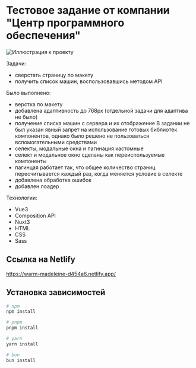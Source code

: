 # Тестовое задание от компании "Центр программного обеспечения"

![Иллюстрация к проекту](https://github.com/AeolusG/swc-test-task/raw/main/assets/images/preview.jpg)

Задачи:
- сверстать страницу по макету
- получить список машин, воспользовавшись методом API

Было выполнено:
- верстка по макету
- добавлена адаптивность до 768px (отдельной задачи для адаптива не было)
- получение списка машин с сервера и их отображение
В задании не был указан явный запрет на использование готовых библиотек компонентов, однако было решено не пользоваться вспомогательными средствами
- селекты, модальные окна и пагинация кастомные
- селект и модальное окно сделаны как переиспользуемые компоненты
- пагинцая работает так, что общее количество страниц пересчитывается каждый раз, когда меняется условие в селекте
- добавлена обработка ошибок
- добавлен лоадер

Технологии:
- Vue3
- Composition API
- Nuxt3
- HTML
- CSS
- Sass

## Ссылка на Netlify

https://warm-madeleine-d454a6.netlify.app/

## Установка зависимостей


```bash
# npm
npm install

# pnpm
pnpm install

# yarn
yarn install

# bun
bun install

